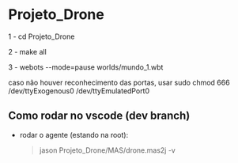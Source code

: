 # Projeto_Drone

1 - cd Projeto_Drone

2 - make all

3 - webots --mode=pause worlds/mundo_1.wbt

caso não houver reconhecimento das portas, usar sudo chmod 666 /dev/ttyExogenous0 /dev/ttyEmulatedPort0

## Como rodar no vscode (dev branch)

* rodar o agente (estando na root):
  > jason Projeto_Drone/MAS/drone.mas2j -v
